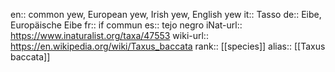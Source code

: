 en:: common yew, European yew, Irish yew, English yew
it:: Tasso
de:: Eibe, Europäische Eibe
fr:: if commun
es:: tejo negro
iNat-url:: https://www.inaturalist.org/taxa/47553
wiki-url:: https://en.wikipedia.org/wiki/Taxus_baccata
rank:: [[species]]
alias:: [[Taxus baccata]]